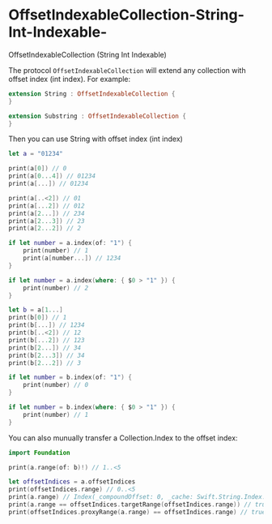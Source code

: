 # OffsetIndexableCollection-String-Int-Indexable-
OffsetIndexableCollection (String Int Indexable)

The protocol   `OffsetIndexableCollection` will extend any collection with offset index (int index).
For example:

```Swift
extension String : OffsetIndexableCollection {
}

extension Substring : OffsetIndexableCollection {
}
```
Then you can use String with offset index (int index)
```Swift
let a = "01234"

print(a[0]) // 0
print(a[0...4]) // 01234
print(a[...]) // 01234

print(a[..<2]) // 01
print(a[...2]) // 012
print(a[2...]) // 234
print(a[2...3]) // 23
print(a[2...2]) // 2

if let number = a.index(of: "1") {
    print(number) // 1
    print(a[number...]) // 1234
}

if let number = a.index(where: { $0 > "1" }) {
    print(number) // 2
}

let b = a[1...]
print(b[0]) // 1
print(b[...]) // 1234
print(b[..<2]) // 12
print(b[...2]) // 123
print(b[2...]) // 34
print(b[2...3]) // 34
print(b[2...2]) // 3

if let number = b.index(of: "1") {
    print(number) // 0
}

if let number = b.index(where: { $0 > "1" }) {
    print(number) // 1
}

```
You can also munually transfer a Collection.Index to the offset index:

```Swift
import Foundation

print(a.range(of: b)!) // 1..<5

let offsetIndices = a.offsetIndices
print(offsetIndices.range) // 0..<5
print(a.range) // Index(_compoundOffset: 0, _cache: Swift.String.Index._Cache.utf16)..<Index(_compoundOffset: 20, _cache: Swift.String.Index._Cache.utf16)
print(a.range == offsetIndices.targetRange(offsetIndices.range)) // true
print(offsetIndices.proxyRange(a.range) == offsetIndices.range) // true
```

